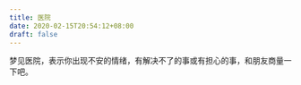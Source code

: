 ```yaml
---
title: 医院
date: 2020-02-15T20:54:12+08:00
draft: false
---
```


梦见医院，表示你出现不安的情绪，有解决不了的事或有担心的事，和朋友商量一下吧。
